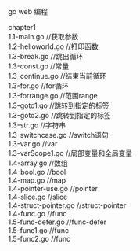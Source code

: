 go web 编程   
     
chapter1                  
1.1-main.go         //获取参数     
1.2-helloworld.go   //打印函数    
1.3-break.go        //跳出循环    
1.3-const.go        //常量       
1.3-continue.go     //结束当前循环        
1.3-for.go          //for循环  
1.3-forrange.go     //范围range  
1.3-goto1.go        //跳转到指定的标签  
1.3-goto2.go        //跳转到指定的标签  
1.3-str.go          //字符串  
1.3-switchcase.go   //switch语句  
1.3-var.go          //var   
1.3-varScope1.go    //局部变量和全局变量   
1.4-array.go        //数组  
1.4-bool.go         //bool  
1.4-map.go          //map  
1.4-pointer-use.go  //pointer   
1.4-slice.go        //slice  
1.4-struct-pointer.go  //struct-pointer  
1.4-func.go         //func  
1.5-func-defer.go   //func-defer  
1.5-func1.go        //func   
1.5-func2.go        //func  
  





 




